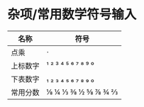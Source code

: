 # 杂项/常用数学符号输入

|   名称   |        符号         |
| -------- | ------------------- |
| 点乘     | ⋅                   |
| 上标数字 | ¹ ² ³ ⁴ ⁵ ⁶ ⁷ ⁸ ⁹ ⁰ |
| 下表数字 | ₁ ₂ ₃ ₄ ₅ ₆ ₇ ₈ ₉ ₀ |
| 常用分数 | ⅛ ¼ ⅓ ⅜ ½ ⅝ ⅞ ¾ ⅔   |
